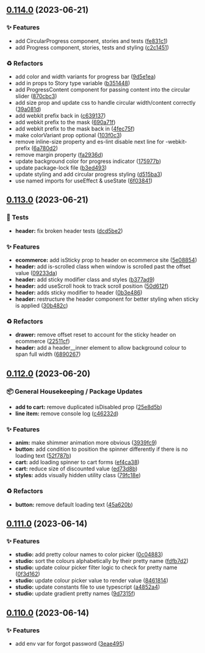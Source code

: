 ## [0.114.0](https://github.com/Open-Study-College/osc/compare/v0.113.0...v0.114.0) (2023-06-21)


### ✨ Features

* add CircularProgress component, stories and tests ([fe831c1](https://github.com/Open-Study-College/osc/commit/fe831c199d49bc9c2e500c671eba49382749c300))
* add Progress component, stories, tests and styling ([c2c1451](https://github.com/Open-Study-College/osc/commit/c2c145141bc834fc3bcd598c9e5651ae36d5d782))


### ♻️ Refactors

* add color and width variants for progress bar ([9d5e1ea](https://github.com/Open-Study-College/osc/commit/9d5e1eaa298d0dfd562ae10208355dfc58c176e6))
* add in props to Story type variable ([b351448](https://github.com/Open-Study-College/osc/commit/b351448e55e8ff46f14e9efb100fbf1bb22199ab))
* add ProgressContent component for passing content into the circular slider ([870cbc3](https://github.com/Open-Study-College/osc/commit/870cbc3304766eea9c0587bfe73c3a8bee1c097b))
* add size prop and update css to handle circular width/content correctly ([39a081d](https://github.com/Open-Study-College/osc/commit/39a081d100a4f125a98bc1d9cbe21dd5b24547b7))
* add webkit prefix back in ([c639137](https://github.com/Open-Study-College/osc/commit/c639137f998ada8a6efeaf244e28e6875bcbe3a7))
* add webkit prefix to the mask ([690a71f](https://github.com/Open-Study-College/osc/commit/690a71f14c4824baa65550d03576aaabac19b272))
* add webkit prefix to the mask back in ([4fec75f](https://github.com/Open-Study-College/osc/commit/4fec75f95f8223c017fb2c3648348b87ee8d4bda))
* make colorVariant prop optional ([103f0c3](https://github.com/Open-Study-College/osc/commit/103f0c380e96b84cbd62d9343fba4005078348b8))
* remove inline-size property and es-lint disable next line for -webkit- prefix ([6a780d2](https://github.com/Open-Study-College/osc/commit/6a780d2da707643996300bfb11f23223b66e955a))
* remove margin property ([fa2936d](https://github.com/Open-Study-College/osc/commit/fa2936d6d12b1d27a9dce6b9253a26cd6a67673b))
* update background color for progress indicator ([175977b](https://github.com/Open-Study-College/osc/commit/175977b7baaea7f1ee47bb59a70be28a5efbe222))
* update package-lock file ([b3ed493](https://github.com/Open-Study-College/osc/commit/b3ed4935c8dca0ebc9b229f562812b8daa497460))
* update styling and add circular progress styling ([d515ba3](https://github.com/Open-Study-College/osc/commit/d515ba3b3481c4c3b3ac220efe4bf6e88abf50f6))
* use named imports for useEffect & useState ([6f03841](https://github.com/Open-Study-College/osc/commit/6f03841ef48106d43c21c7fee1916316969b80be))

## [0.113.0](https://github.com/Open-Study-College/osc/compare/v0.112.0...v0.113.0) (2023-06-21)


### 🧪 Tests

* **header:** fix broken header tests ([dcd5be2](https://github.com/Open-Study-College/osc/commit/dcd5be26bd4ad0aaf4259b7faa9e01d0d8656a76))


### ✨ Features

* **ecommerce:** add isSticky prop to header on ecommerce site ([5e08854](https://github.com/Open-Study-College/osc/commit/5e088549570576fc8b38e650ff9c5f1306b47cfd))
* **header:** add is-scrolled class when window is scrolled past the offset value ([09233da](https://github.com/Open-Study-College/osc/commit/09233da0a65a302eeda2300f64f1bb1e2e715b1f))
* **header:** add sticky modifier class and styles ([b377ad9](https://github.com/Open-Study-College/osc/commit/b377ad9007fd95883dcbf183ec67bc72ba8e7f87))
* **header:** add useScroll hook to track scroll position ([50d612f](https://github.com/Open-Study-College/osc/commit/50d612f4c7395334c2c8938c2ec6c5cfa856aed6))
* **header:** adds sticky modifier to header ([0b3e486](https://github.com/Open-Study-College/osc/commit/0b3e4862d70ae3e888770f901091f2c12ebca270))
* **header:** restructure the header component for better styling when sticky is applied ([30b482c](https://github.com/Open-Study-College/osc/commit/30b482c8e277bf12e7f0b2c7792018e3268ccd1b))


### ♻️ Refactors

* **drawer:** remove offset reset to account for the sticky header on ecommerce ([22511cf](https://github.com/Open-Study-College/osc/commit/22511cf2b7c68d7da0fe5af5843eb0ac78ca5fc5))
* **header:** add a header__inner element to allow background colour to span full width ([6890267](https://github.com/Open-Study-College/osc/commit/6890267be004776bf18d42b9641ff54564300dd8))

## [0.112.0](https://github.com/Open-Study-College/osc/compare/v0.111.0...v0.112.0) (2023-06-20)


### 📦 General Housekeeping / Package Updates

* **add to cart:** remove duplicated isDisabled prop ([25e8d5b](https://github.com/Open-Study-College/osc/commit/25e8d5bd935e61138846fb737a44ee149178bdf4))
* **line item:** remove console log ([c46232d](https://github.com/Open-Study-College/osc/commit/c46232dc276a3cb13b970fe2d0aeab535a6fb3bf))


### ✨ Features

* **anim:** make shimmer animation more obvious ([3939fc9](https://github.com/Open-Study-College/osc/commit/3939fc95aa298b047e3bf19246de378a68cc21a2))
* **button:** add condition to position the spinner differently if there is no loading text ([52f787b](https://github.com/Open-Study-College/osc/commit/52f787b3a7d24730837364ee0c6e511a251ab93d))
* **cart:** add loading spinner to cart forms ([ef4ca38](https://github.com/Open-Study-College/osc/commit/ef4ca388cb521ed11eb622dbc8cd33fd16b1eebc))
* **cart:** reduce size of discounted value ([ed73d8b](https://github.com/Open-Study-College/osc/commit/ed73d8bdd69aefca4eeb6c2a9644f8ddbe75103b))
* **styles:** adds visually hidden utility class ([79fc18e](https://github.com/Open-Study-College/osc/commit/79fc18e4cb7845e8f429391173990cad4ce03cbd))


### ♻️ Refactors

* **button:** remove default loading text ([45a620b](https://github.com/Open-Study-College/osc/commit/45a620b2194ec052d17d8a1bdd392de307a31959))

## [0.111.0](https://github.com/Open-Study-College/osc/compare/v0.110.0...v0.111.0) (2023-06-14)


### ✨ Features

* **studio:** add pretty colour names to color picker ([0c04883](https://github.com/Open-Study-College/osc/commit/0c04883ae27ae49ab863ddc1e43ffab7b9a1a36a))
* **studio:** sort the colours alphabetically by their pretty name ([fdfb7d2](https://github.com/Open-Study-College/osc/commit/fdfb7d2633a1b62f1131caceabe76fa855cd6084))
* **studio:** update colour picker filter logic to check for pretty name ([0f3d162](https://github.com/Open-Study-College/osc/commit/0f3d16292ea5a1a99802c010b02a0fbc77c40b9c))
* **studio:** update colour picker value to render value ([8461814](https://github.com/Open-Study-College/osc/commit/84618145e9b03fa785fab9de816e38eebd0a4cd8))
* **studio:** update constants file to use typescript ([a4852a4](https://github.com/Open-Study-College/osc/commit/a4852a4a02a3c6051094b0b97116995f59266a7e))
* **studio:** update gradient pretty names ([9d7315f](https://github.com/Open-Study-College/osc/commit/9d7315fb70e35a8d41d79dc48caa864c7e93632b))

## [0.110.0](https://github.com/Open-Study-College/osc/compare/v0.109.0...v0.110.0) (2023-06-14)


### ✨ Features

* add env var for forgot password ([3eae495](https://github.com/Open-Study-College/osc/commit/3eae495e6a0a81f38bcc005283db4d69ee5529e6))

